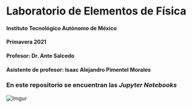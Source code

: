 # Laboratorio de Elementos de Física
#### Instituto Tecnológico Autónomo de México
#### Primavera 2021
#### Profesor: Dr. Ante Salcedo
#### Asistente de profesor: Isaac Alejandro Pimentel Morales

### En este repositorio se encuentran las *Jupyter Notebooks* 
![Imgur](https://i.imgur.com/1YFxrES.png)
